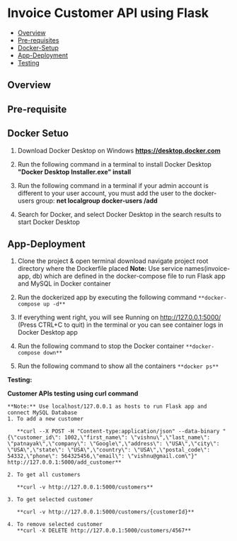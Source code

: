 #  Invoice Customer API using Flask

- [Overview](#overview)
- [Pre-requisites](#pre-requisites)
- [Docker-Setup](#docker-setup)
- [App-Deployment](#App-deployment)
- [Testing](#Testing)

## Overview 

## Pre-requisite 

## Docker Setuo

1. Download Docker Desktop on Windows
    **https://desktop.docker.com**
    
2. Run the following command in a terminal to install Docker Desktop
    **"Docker Desktop Installer.exe" install**
    
3. Run the following command in a terminal if your admin account is different to your user account, you must add the user to the docker-users group:
    **net localgroup docker-users <user> /add**
   
4. Search for Docker, and select Docker Desktop in the search results to start Docker Desktop

   
## App-Deployment
1. Clone the project  & open terminal download navigate project root directory where the Dockerfile placed
**Note:** Use service names(invoice-app, db) which are defined in the docker-compose file to run Flask app and MySQL in Docker container
1. Run the dockerized app by executing the following command
```**docker-compose up -d**```

2. If everything went right, you will see Running on http://127.0.0.1:5000/ (Press CTRL+C to quit) in the terminal or you can see container logs in Docker Desktop app

3. Run the following command to stop the Docker container
        ``` **docker-compose down** ```
   
4. Run the following command to show all the containers
     ``` **docker ps** ```
   
**Testing:** 

**Customer APIs testing using curl command**
 ```
**Note:** Use localhost/127.0.0.1 as hosts to run Flask app and connect MySQL Database
1. To add a new customer

    **curl --X POST -H "Content-type:application/json" --data-binary "{\"customer_id\": 1002,\"first_name\": \"vishnu\",\"last_name\": \"patnayak\",\"company\": \"Google\",\"address\": \"USA\",\"city\": \"USA\",\"state\": \"USA\",\"country\": \"USA\",\"postal_code\": 54332,\"phone\": 564325456,\"email\": \"vishnu@gmail.com\"}" http://127.0.0.1:5000/add_customer**
    
2. To get all customers

    **curl -v http://127.0.0.1:5000/customers**
  
3. To get selected customer

    **curl -v http://127.0.0.1:5000/customers/{customerId}**
 
4. To remove selected customer
    **curl -X DELETE http://127.0.0.1:5000/customers/4567**
```   
